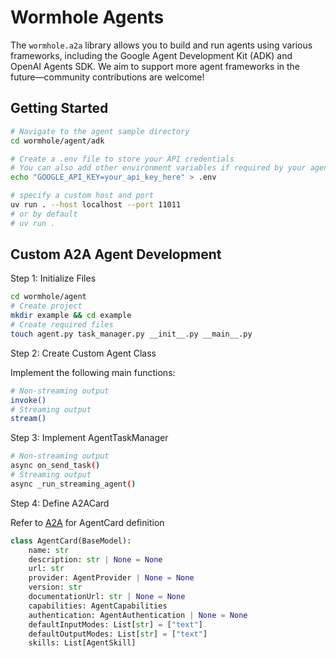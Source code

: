 # Wormhole Agents 

The `wormhole.a2a` library allows you to build and run agents using various frameworks, including the Google Agent Development Kit (ADK) and OpenAI Agents SDK. We aim to support more agent frameworks in the future—community contributions are welcome!

## Getting Started

```bash
# Navigate to the agent sample directory
cd wormhole/agent/adk

# Create a .env file to store your API credentials
# You can also add other environment variables if required by your agent
echo "GOOGLE_API_KEY=your_api_key_here" > .env

# specify a custom host and port
uv run . --host localhost --port 11011
# or by default
# uv run .
```

## Custom A2A Agent Development

Step 1: Initialize Files
```bash
cd wormhole/agent
# Create project
mkdir example && cd example
# Create required files
touch agent.py task_manager.py __init__.py __main__.py
```

Step 2: Create Custom Agent Class

Implement the following main functions:
```bash
# Non-streaming output
invoke()
# Streaming output
stream()
```

Step 3: Implement AgentTaskManager
```bash
# Non-streaming output
async on_send_task()
# Streaming output
async _run_streaming_agent()
```

Step 4: Define A2ACard

Refer to [A2A](https://github.com/google/A2A/blob/main/specification/json/a2a.json) for AgentCard definition
```python
class AgentCard(BaseModel):
    name: str
    description: str | None = None
    url: str
    provider: AgentProvider | None = None
    version: str
    documentationUrl: str | None = None
    capabilities: AgentCapabilities
    authentication: AgentAuthentication | None = None
    defaultInputModes: List[str] = ["text"]
    defaultOutputModes: List[str] = ["text"]
    skills: List[AgentSkill]
```